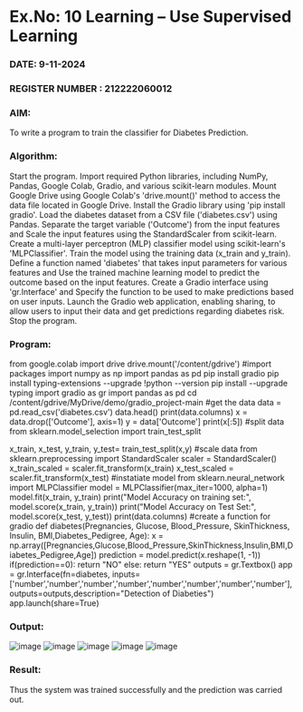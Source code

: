 # Ex.No: 10 Learning – Use Supervised Learning  
### DATE:   9-11-2024                                                                   
### REGISTER NUMBER : 212222060012
### AIM: 
To write a program to train the classifier for Diabetes Prediction.
###  Algorithm:
Start the program.
Import required Python libraries, including NumPy, Pandas, Google Colab, Gradio, and various scikit-learn modules.
Mount Google Drive using Google Colab's 'drive.mount()' method to access the data file located in Google Drive.
Install the Gradio library using 'pip install gradio'.
Load the diabetes dataset from a CSV file ('diabetes.csv') using Pandas.
Separate the target variable ('Outcome') from the input features and Scale the input features using the StandardScaler from scikit-learn.
Create a multi-layer perceptron (MLP) classifier model using scikit-learn's 'MLPClassifier'.
Train the model using the training data (x_train and y_train).
Define a function named 'diabetes' that takes input parameters for various features and Use the trained machine learning model to predict the outcome based on the input features.
Create a Gradio interface using 'gr.Interface' and Specify the function to be used to make predictions based on user inputs.
Launch the Gradio web application, enabling sharing, to allow users to input their data and get predictions regarding diabetes risk.
Stop the program.
### Program:
from google.colab import drive
drive.mount('/content/gdrive')
#import packages
import numpy as np
import pandas as pd
pip install gradio
pip install typing-extensions --upgrade
!python --version
 pip install --upgrade typing
import gradio as gr
import pandas as pd
cd /content/gdrive/MyDrive/demo/gradio_project-main
#get the data
data = pd.read_csv('diabetes.csv')
data.head()
print(data.columns)
x = data.drop(['Outcome'], axis=1)
y = data['Outcome']
print(x[:5])
#split data
from sklearn.model_selection import train_test_split

x_train, x_test, y_train, y_test= train_test_split(x,y)
#scale data
from sklearn.preprocessing import StandardScaler
scaler = StandardScaler()
x_train_scaled = scaler.fit_transform(x_train)
x_test_scaled = scaler.fit_transform(x_test)
#instatiate model
from sklearn.neural_network import MLPClassifier
model = MLPClassifier(max_iter=1000, alpha=1)
model.fit(x_train, y_train)
print("Model Accuracy on training set:", model.score(x_train, y_train))
print("Model Accuracy on Test Set:", model.score(x_test, y_test))
print(data.columns)
#create a function for gradio
def diabetes(Pregnancies, Glucose, Blood_Pressure, SkinThickness, Insulin, BMI,Diabetes_Pedigree, Age):
    x = np.array([Pregnancies,Glucose,Blood_Pressure,SkinThickness,Insulin,BMI,Diabetes_Pedigree,Age])
    prediction = model.predict(x.reshape(1, -1))
    if(prediction==0):
      return "NO"
    else:
      return "YES"
outputs = gr.Textbox()
app = gr.Interface(fn=diabetes, inputs=['number','number','number','number','number','number','number','number'], outputs=outputs,description="Detection of Diabeties")
app.launch(share=True)

### Output:
![image](https://github.com/user-attachments/assets/f418b140-f6cd-4718-8811-da876021fb98)
![image](https://github.com/user-attachments/assets/a9b7659d-57f0-412e-a1d7-3d32912745df)
![image](https://github.com/user-attachments/assets/d42ef3a5-edef-4543-86ea-2833ba8ed398)
![image](https://github.com/user-attachments/assets/00b07bd4-d54e-4526-b305-94f4f8c9b4a4)
![image](https://github.com/user-attachments/assets/b4568349-5a9d-4280-96b5-0e933d36ffca)

### Result:
Thus the system was trained successfully and the prediction was carried out.
